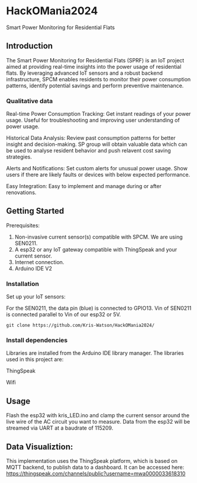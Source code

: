 # HackOMania2024

Smart Power Monitoring for Residential Flats

## Introduction

The Smart Power Monitoring for Residential Flats (SPRF) is an IoT project aimed at providing real-time insights into the power usage of residential flats. By leveraging advanced IoT sensors and a robust backend infrastructure, SPCM enables residents to monitor their power consumption patterns, identify potential savings and perform preventive maintenance.

### Qualitative data
Real-time Power Consumption Tracking: Get instant readings of your power usage. Useful for troubleshooting and improving user understanding of power usage.

Historical Data Analysis: Review past consumption patterns for better insight and decision-making. SP group will obtain valuable data which can be used to analyse resident behavior and push relavent cost saving strategies.

Alerts and Notifications: Set custom alerts for unusual power usage. Show users if there are likely faults or devices with below expected performance.

Easy Integration: Easy to implement and manage during or after renovations.

## Getting Started
Prerequisites:
1) Non-invasive current sensor(s) compatible with SPCM. We are using SEN0211.
2) A esp32 or any IoT gateway compatible with ThingSpeak and your current sensor.
3) Internet connection.
4) Arduino IDE V2

### Installation
Set up your IoT sensors:

For the SEN0211, the data pin (blue) is connected to GPIO13. Vin of SEN0211 is connected parallel to Vin of our esp32 or 5V.
    
    git clone https://github.com/Kris-Watson/HackOMania2024/
    

### Install dependencies
Libraries are installed from the Arduino IDE library manager. The libraries used in this project are:

ThingSpeak

Wifi
        
## Usage
Flash the esp32 with kris_LED.ino and clamp the current sensor around the live wire of the AC circuit you want to measure. Data from the esp32 will be streamed via UART at a baudrate of 115209.

## Data Visualiztion:
This implementation uses the ThingSpeak platform, which is based on MQTT backend, to publish data to a dashboard. It can be accessed here:
https://thingspeak.com/channels/public?username=mwa0000033618310

